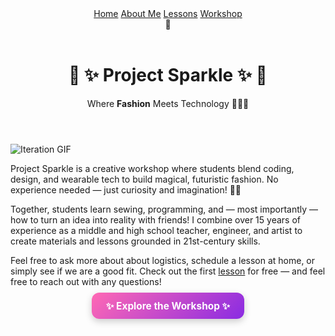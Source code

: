 <html lang="en">
<head>
  <meta charset="UTF-8" />
  <meta name="viewport" content="width=device-width, initial-scale=1.0" />
  <title>✨ Project Sparkle ✨</title>
  <link href="assets/css/styles.css" rel="stylesheet" />
</head>

<body class="cats">

<!-- Main Header -->
<header class="navbar">
  <nav id="nav-links" class="nav-links">
    <a href="/sparkle_workshop/">Home</a>
    <a href="/sparkle_workshop/about/">About Me</a>
    <a href="/sparkle_workshop/lessons/">Lessons</a>
    <a href="/sparkle_workshop/workshop/">Workshop</a>
  </nav>
  <div class="hamburger" onclick="toggleMenu()">🍔</div>
</header>

<header>
  <h1>🌙 ✨ Project Sparkle ✨ 🌙</h1>
  <p>Where <strong>Fashion</strong> Meets Technology 🌈✨🎉</p>
</header>

<!-- Gif Container -->
<div class="gif-container">
  <img src="https://github.com/LilaShiba/flora_dress/raw/main/assets/videos/iterate.gif" alt="Iteration GIF" style="max-width: 75%; height: auto;">
</div>

<section class="step">
  <div>
<p>Project Sparkle is a creative workshop where students blend coding, design, and wearable tech to build magical, futuristic fashion. No experience needed — just curiosity and imagination! 🌈🎉</p>

<p>Together, students learn sewing, programming, and — most importantly — how to turn an idea into reality with friends! I combine over 15 years of experience as a middle and high school teacher, engineer, and artist to create materials and lessons grounded in 21st-century skills.</p>

<p>
    Feel free to ask more about about logistics, schedule a lesson at home, or simply see if we are a good fit. Check out the first <a href="/sparkle_workshop/lessons/">lesson</a> for free — and feel free to reach out with any questions!
</p>

<p style="text-align: center; margin-top: 1.5em;">
    <a href="/sparkle_workshop/workshop/" style="background: linear-gradient(135deg, #ff69b4, #8a2be2); color: white; padding: 0.75em 1.5em; border-radius: 12px; text-decoration: none; font-weight: bold; font-size: 1.1em; box-shadow: 0 4px 12px rgba(0, 0, 0, 0.2); transition: transform 0.2s ease-in-out;">
        ✨ Explore the Workshop ✨
    </a>
</p>

</p>

  </div>
</section>



<script src="{{ site.baseurl }}/assets/js/cats.js"></script>
<script src="{{ site.baseurl }}/assets/js/mouse.js"></script>
<script src="{{ site.baseurl }}/assets/js/confetti.js"></script>
<script src="{{ site.baseurl }}/assets/js/expandEffect.js"></script>

</body>
</html>
